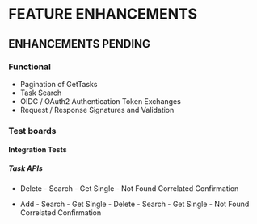 # FEATURE ENHANCEMENTS

## ENHANCEMENTS PENDING

### Functional

* Pagination of GetTasks
* Task Search
* OIDC / OAuth2 Authentication Token Exchanges
* Request / Response Signatures and Validation

### Test boards

#### Integration Tests

##### Task APIs

* Delete - Search - Get Single - Not Found Correlated Confirmation

* Add - Search - Get Single - Delete - Search - Get Single - Not Found Correlated Confirmation
